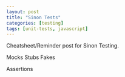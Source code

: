 ```yaml
---
layout: post
title: "Sinon Tests"
categories: [testing]
tags: [unit-tests, javascript]
---
```


Cheatsheet/Reminder post for Sinon Testing.

Mocks
Stubs
Fakes

Assertions